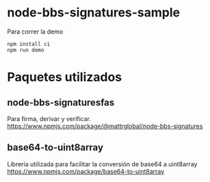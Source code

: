 # node-bbs-signatures-sample

Para correr la demo
```
npm install ci
npm run demo
```

# Paquetes utilizados

## node-bbs-signaturesfas

Para firma, derivar y verificar.
https://www.npmjs.com/package/@mattrglobal/node-bbs-signatures

## base64-to-uint8array

Librería utilizada para facilitar la conversión de base64 a uint8array
https://www.npmjs.com/package/base64-to-uint8array


